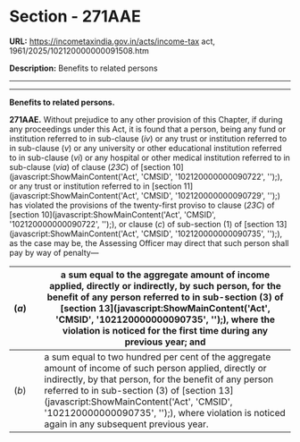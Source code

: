 # Section - 271AAE

**URL:** https://incometaxindia.gov.in/acts/income-tax act, 1961/2025/102120000000091508.htm

**Description:** Benefits to related persons

---

****

**Benefits to related persons.**

**271AAE.** Without prejudice to any other provision of this Chapter, if during any proceedings under this Act, it is found that a person, being any fund or institution referred to in sub-clause (_iv_) or any trust or institution referred to in sub-clause (_v_) or any university or other educational institution referred to in sub-clause (_vi_) or any hospital or other medical institution referred to in sub-clause (_via_) of clause (_23C_) of [section 10](javascript:ShowMainContent\('Act', 'CMSID', '102120000000090722', ''\);), or any trust or institution referred to in [section 11](javascript:ShowMainContent\('Act', 'CMSID', '102120000000090729', ''\);) has violated the provisions of the twenty-first proviso to clause (_23C_) of [section 10](javascript:ShowMainContent\('Act', 'CMSID', '102120000000090722', ''\);), or clause (_c_) of sub-section (1) of [section 13](javascript:ShowMainContent\('Act', 'CMSID', '102120000000090735', ''\);), as the case may be, the Assessing Officer may direct that such person shall pay by way of penalty—

(_a_)|  |  a sum equal to the aggregate amount of income applied, directly or indirectly, by such person, for the benefit of any person referred to in sub-section (3) of [section 13](javascript:ShowMainContent\('Act', 'CMSID', '102120000000090735', ''\);), where the violation is noticed for the first time during any previous year; and  
---|---|---  
(_b_)|  |  a sum equal to two hundred per cent of the aggregate amount of income of such person applied, directly or indirectly, by that person, for the benefit of any person referred to in sub-section (3) of [section 13](javascript:ShowMainContent\('Act', 'CMSID', '102120000000090735', ''\);), where violation is noticed again in any subsequent previous year.